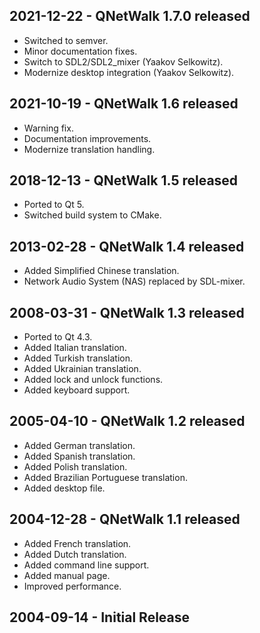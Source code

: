 ## 2021-12-22 - QNetWalk 1.7.0 released
 * Switched to semver.
 * Minor documentation fixes.
 * Switch to SDL2/SDL2_mixer (Yaakov Selkowitz).
 * Modernize desktop integration (Yaakov Selkowitz).

## 2021-10-19 - QNetWalk 1.6 released
 * Warning fix.
 * Documentation improvements.
 * Modernize translation handling.

## 2018-12-13 - QNetWalk 1.5 released
 * Ported to Qt 5.
 * Switched build system to CMake.

## 2013-02-28 - QNetWalk 1.4 released
 * Added Simplified Chinese translation.
 * Network Audio System (NAS) replaced by SDL-mixer.

## 2008-03-31 - QNetWalk 1.3 released
 * Ported to Qt 4.3.
 * Added Italian translation.
 * Added Turkish translation.
 * Added Ukrainian translation.
 * Added lock and unlock functions.
 * Added keyboard support.

## 2005-04-10 - QNetWalk 1.2 released
 * Added German translation.
 * Added Spanish translation.
 * Added Polish translation.
 * Added Brazilian Portuguese translation.
 * Added desktop file.

## 2004-12-28 - QNetWalk 1.1 released
 * Added French translation.
 * Added Dutch translation.
 * Added command line support.
 * Added manual page.
 * Improved performance.

## 2004-09-14 - Initial Release
